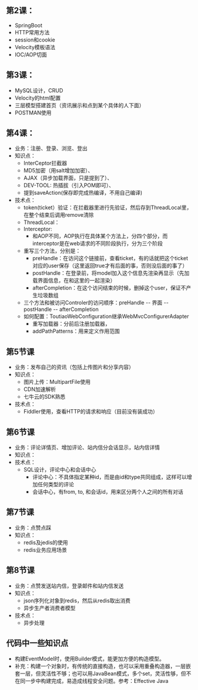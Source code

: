 ## 第2课：
* SpringBoot
* HTTP常用方法
* session和cookie
* Velocity模板语法
* IOC/AOP切面

## 第3课：
* MySQL设计，CRUD
* Velocity的html配置
* 三层模型搭建首页（资讯展示和点到某个具体的人下面）
* POSTMAN使用

## 第4课：
* 业务：注册、登录、浏览、登出
* 知识点：
	* InterCeptor拦截器
	* MD5加密（用salt增加加密）、
	* AJAX（异步加载界面，只是提到了）、
	* DEV-TOOL: 热插拔（引入POM即可）、
	* 提到saveAction(保存即完成热编译，不用自己编译)
* 技术点：
	* token(ticket）验证：在拦截器里进行先验证，然后存到ThreadLocal里，在整个结束后调用remove清除
	* ThreadLocal：
	* Interceptor: 
		* 和AOP不同，AOP执行在具体某个方法上，分四个部分，而interceptor是在web请求的不同阶段执行，分为三个阶段
	* 重写三个方法，分别是：
		* preHandle：在访问这个链接前，查看ticket，有的话就把这个ticket对应的user保存（这里返回true才有后面的事，否则没后面的事了）
		* postHandle：在登录前，将model加入这个信息先渲染再显示（先加载界面信息，在和这里的一起渲染）
		* afterCompletion：在这个访问结束的时候，删掉这个user，保证不产生垃圾数组
	* 三个方法和被访问Controler的访问顺序：preHandle -- 界面 -- postHandle -- afterCompletion
	* 如何配置：ToutiaoWebConfiguration继承WebMvcConfigurerAdapter
		* 重写加载器：分前后注册加载器，			
		* addPathPatterns：用来定义作用范围
		
## 第5节课
* 业务：发布自己的资讯（包括上传图片和分享内容）
* 知识点：
	* 图片上传：MultipartFile使用
	* CDN加速解析
	* 七牛云的SDK熟悉
* 技术点：
	* Fiddler使用，查看HTTP的请求和响应（目前没有装成功）

## 第6节课
* 业务：评论详情页、增加评论、站内信分会话显示，站内信详情
* 知识点：
* 技术点：
	* SQL设计，评论中心和会话中心
		* 评论中心：不具体指定某种id，而是由id和type共同组成，这样可以增加任何类型的评论
		* 会话中心，有from, to, 和会话id，用来区分两个人之间的所有对话

## 第7节课
* 业务：点赞点踩
* 知识点：
	* redis及jedis的使用
	* redis业务应用场景

## 第8节课
* 业务：点赞发送站内信，登录邮件和站内信发送
* 知识点：
 	* json序列化对象到redis，然后从redis取出消费
 	* 异步生产者消费者模型
* 技术点：
 	* 异步处理


## 代码中一些知识点
* 构建EventModel时，使用Builder模式，能更加方便的构造模型。
* 补充：构建一个对象时，有传统的直接构造，也可以采用重叠构造器，一层嵌套一层，但灵活性不够；也可以用JavaBean模式，多个set，灵活性够，但不在同一步中构建完成，易造成线程安全问题。参考：Effective Java



